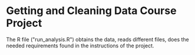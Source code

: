 # Getting and Cleaning Data Course Project

The R file ("run_analysis.R") obtains the data, reads different files, 
does the needed requirements found in the instructions of the project.

